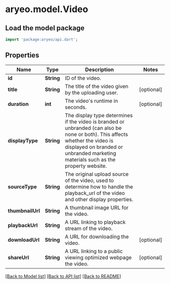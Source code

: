 # aryeo.model.Video

## Load the model package
```dart
import 'package:aryeo/api.dart';
```

## Properties
Name | Type | Description | Notes
------------ | ------------- | ------------- | -------------
**id** | **String** | ID of the video. | 
**title** | **String** | The title of the video given by the uploading user. | [optional] 
**duration** | **int** | The video's runtime in seconds. | [optional] 
**displayType** | **String** | The display type determines if the video is branded or unbranded (can also be none or both). This affects whether the video is displayed on branded or unbranded marketing materials such as the property website. | 
**sourceType** | **String** | The original upload source of the video, used to determine how to handle the playback_url of the video and other display properties.  | 
**thumbnailUrl** | **String** | A thumbnail image URL for the video. | 
**playbackUrl** | **String** | A URL linking to playback stream of the video. | 
**downloadUrl** | **String** | A URL for downloading the video. | [optional] 
**shareUrl** | **String** | A URL linking to a public viewing optimized webpage the video. | [optional] 

[[Back to Model list]](../README.md#documentation-for-models) [[Back to API list]](../README.md#documentation-for-api-endpoints) [[Back to README]](../README.md)


